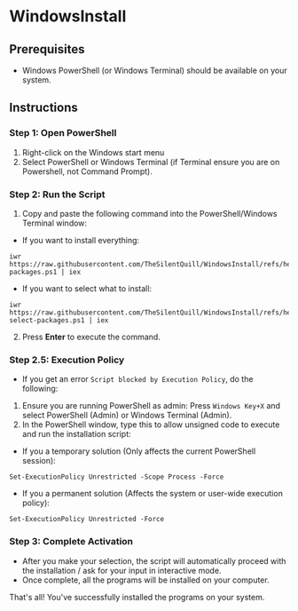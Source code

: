 # WindowsInstall

## Prerequisites
- Windows PowerShell (or Windows Terminal) should be available on your system.

## Instructions

### Step 1: Open PowerShell
1. Right-click on the Windows start menu
2. Select PowerShell or Windows Terminal (if Terminal ensure you are on Powershell, not Command Prompt).

### Step 2: Run the Script
1. Copy and paste the following command into the PowerShell/Windows Terminal window:
- If you want to install everything:
```pwsh
iwr https://raw.githubusercontent.com/TheSilentQuill/WindowsInstall/refs/heads/main/winget-packages.ps1 | iex
```
- If you want to select what to install:
```pwsh
iwr https://raw.githubusercontent.com/TheSilentQuill/WindowsInstall/refs/heads/main/winget-select-packages.ps1 | iex
```
2. Press **Enter** to execute the command.

### Step 2.5: Execution Policy
- If you get an error `Script blocked by Execution Policy`, do the following:
1. Ensure you are running PowerShell as admin: Press `Windows Key+X` and select PowerShell (Admin) or Windows Terminal (Admin).
2. In the PowerShell window, type this to allow unsigned code to execute and run the installation script:
- If you a temporary solution (Only affects the current PowerShell session):
```pwsh
Set-ExecutionPolicy Unrestricted -Scope Process -Force
```
- If you a permanent solution (Affects the system or user-wide execution policy):
```pwsh
Set-ExecutionPolicy Unrestricted -Force
```

### Step 3: Complete Activation
- After you make your selection, the script will automatically proceed with the installation / ask for your input in interactive mode.
- Once complete, all the programs will be installed on your computer.

That's all! You've successfully installed the programs on your system.

